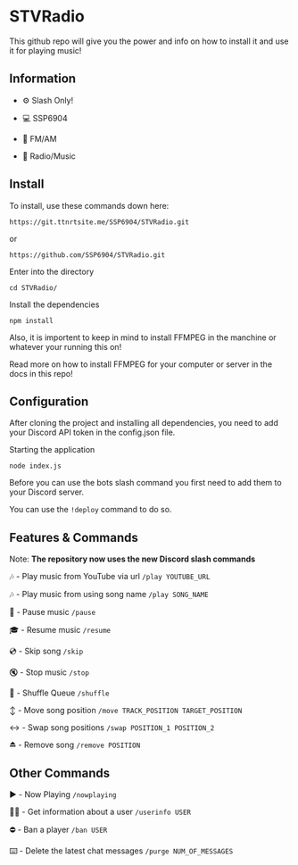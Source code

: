 # STVRadio

This github repo will give you the power and info on how to install it and use it for playing music!

## Information

* ⚙️ Slash Only!

* 💻 SSP6904

* 📡 FM/AM

* 🤖 Radio/Music

## Install

To install, use these commands down here:

```
https://git.ttnrtsite.me/SSP6904/STVRadio.git
```

or

```
https://github.com/SSP6904/STVRadio.git
```

Enter into the directory

```
cd STVRadio/
```

Install the dependencies

```
npm install
```

Also, it is importent to keep in mind to install FFMPEG in the manchine or whatever your running this on!

Read more on how to install FFMPEG for your computer or server in the docs in this repo!

## Configuration

After cloning the project and installing all dependencies, you need to add your Discord API token in the config.json file.

Starting the application

```
node index.js
```

Before you can use the bots slash command you first need to add them to your Discord server. 

You can use the ```!deploy``` command to do so.


## Features & Commands

Note: **The repository now uses the new Discord slash commands**

🎶 - Play music from YouTube via url `/play YOUTUBE_URL`

🎶 - Play music from using song name `/play SONG_NAME`

📃 - Pause music `/pause`

🎓 - Resume music `/resume`

💿 - Skip song `/skip`

🔇 - Stop music `/stop`

🔀 - Shuffle Queue `/shuffle`

↕ - Move song position `/move TRACK_POSITION TARGET_POSITION`

↔️ - Swap song positions `/swap POSITION_1 POSITION_2`

⏏️ - Remove song `/remove POSITION`


## Other Commands

▶️ - Now Playing `/nowplaying`

🙋‍♂️ - Get information about a user `/userinfo USER`

⛔ - Ban a player `/ban USER`

⌨️ - Delete the latest chat messages `/purge NUM_OF_MESSAGES`
